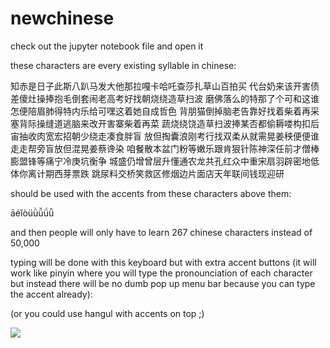 # newchinese
check out the jupyter notebook file and open it


these characters are every existing syllable in chinese:

知赤是日子此斯八趴马发大他那拉嘎卡哈吒查莎扎草山百拍买
代台奶来该开害债差傻灶操捧抱毛倒套闹老高考好找朝烧绕造草扫波
磨佛落么的特那了个可和这谁怎便陪眉肺得特内乐给可嘿这着她自成哲色
背朋猫倒掉脑老告靠好找着柴着再采塞背际操缝道逃脑来改开害寨柴着再菜
蔬烧绕饶造草扫波捧某否都偷耨喽构扣后宙抽收肉宽宏招朝少绕走凑食胖盲
放但掏囊浪刚考行找双柔从就需晃姜秧便便谁走走帮旁盲放但混晃姜蔡谗染
咱餐散本盆门粉等嫩乐跟肯狠针陈神深任前才僧棒膨盟锋等痛宁冷庚坑衡争
城盛仍增曾层升懂通农龙共孔红众中重宋扇羽辟密地低体你离计期西芽票跌
跳尿料交桥笑救区修烟边片面店天年联间钱现迎研

should be used with the accents from these characters above them:

āéǐòüǜǚǘǖ

and then people will only have to learn 267 chinese characters instead of 50,000


typing will be done with this keyboard but with extra accent buttons 
(it will work like pinyin where you will type the pronounciation
of each character but instead there will be no dumb pop up 
menu bar because you can type the accent already):

(or you could use hangul with accents on top ;)

<img src="https://upload.wikimedia.org/wikipedia/commons/thumb/5/58/Mtr_keyboard_1.jpg/1200px-Mtr_keyboard_1.jpg"></img>
